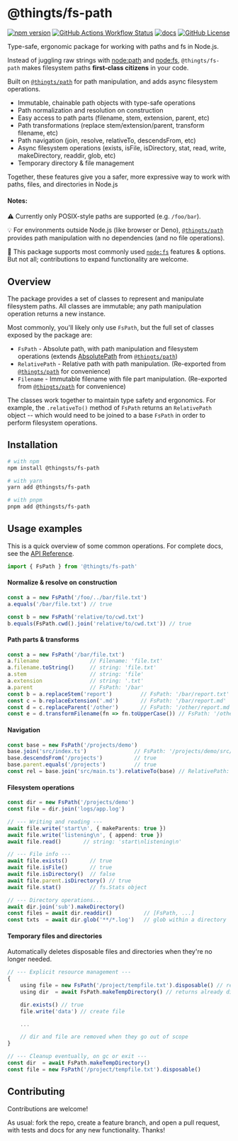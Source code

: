 # @thingts/fs-path

[![npm version](https://img.shields.io/npm/v/@thingts/fs-path.svg)](https://www.npmjs.com/package/@thingts/fs-path)
[![GitHub Actions Workflow Status](https://img.shields.io/github/actions/workflow/status/thingts/fs-path/ci.yaml)](https://github.com/thingts/fs-path/actions/workflows/ci.yaml)
[![docs](https://img.shields.io/badge/docs-typedoc-blue)](https://thingts.github.io/fs-path/)
[![GitHub License](https://img.shields.io/github/license/thingts/fs-path)](LICENSE)


Type-safe, ergonomic package for working with paths and fs in Node.js.

Instead of juggling raw strings with
[node:path](https://nodejs.org/api/path.html) and
[node:fs](https://nodejs.org/api/fs.html), `@thingts/fs-path` makes
filesystem paths **first-class citizens** in your code.

Built on [`@thingts/path`](https://www.npmjs.com/package/@thingts/path) for path manipulation, and adds async filesystem operations.

* Immutable, chainable path objects with type-safe operations
* Path normalization and resolution on construction
* Easy access to path parts (filename, stem, extension, parent, etc)
* Path transformations (replace stem/extension/parent, transform filename, etc)
* Path navigation (join, resolve, relativeTo, descendsFrom, etc)
* Async filesystem operations (exists, isFile, isDirectory, stat, read, write, makeDirectory, readdir, glob, etc)
* Temporary directory & file management

Together, these features give you a safer, more expressive way to work with
paths, files, and directories in Node.js

#### Notes:

⚠️ Currently only POSIX-style paths are supported (e.g. `/foo/bar`).

💡 For environments outside Node.js (like browser or Deno), [`@thingts/path`](https://www.npmjs.com/package/@thingts/path) provides path manipulation with no dependencies (and no file operations).

🔧 This package supports most commonly used [`node:fs`](https://nodejs.org/api/fs.html) features & options.  But not all; contributions to expand functionality are welcome.

## Overview

The package provides a set of classes to represent and manipulate
filesystem paths.  All classes are immutable; any path manipulation
operation returns a new instance.

Most commonly, you'll likely only use `FsPath`, but the full set of classes exposed by the package are:

* `FsPath` - Absolute path, with path manipulation and filesystem operations (extends [AbsolutePath](https://thingts.github.io/path/classes/AbsolutePath.html) from [`@thingts/path`](https://www.npmjs.com/package/@thingts/path))
* `RelativePath` - Relative path with path manipulation.  (Re-exported from [`@thingts/path`](https://www.npmjs.com/package/@thingts/path) for convenience)
* `Filename` - Immutable filename with file part manipulation.  (Re-exported from [`@thingts/path`](https://www.npmjs.com/package/@thingts/path) for convenience)

The classes work together to maintain type safety and ergonomics.  For
example, the `.relativeTo()` method of `FsPath` returns an `RelativePath`
object -- which would need to be joined to a base `FsPath` in order to
perform filesystem operations.

## Installation

```bash
# with npm
npm install @thingsts/fs-path

# with yarn
yarn add @thingsts/fs-path

# with pnpm
pnpm add @thingsts/fs-path
```

## Usage examples

This is a quick overview of some common operations. For complete docs, see the [API Reference](https://thingts.github.io/fs-path).


```typescript
import { FsPath } from '@thingts/fs-path'
``` 

#### Normalize & resolve on construction

```typescript
const a = new FsPath('/foo/../bar/file.txt')
a.equals('/bar/file.txt') // true

const b = new FsPath('relative/to/cwd.txt')
b.equals(FsPath.cwd().join('relative/to/cwd.txt')) // true
```

#### Path parts & transforms

```typescript
const a = new FsPath('/bar/file.txt')
a.filename                // Filename: 'file.txt'
a.filename.toString()     // string: 'file.txt'
a.stem                    // string: 'file'
a.extension               // string: '.txt'
a.parent                  // FsPath: '/bar'
const b = a.replaceStem('report')         // FsPath: '/bar/report.txt'
const c = b.replaceExtension('.md')       // FsPath: '/bar/report.md'
const d = c.replaceParent('/other')       // FsPath: '/other/report.md'
const e = d.transformFilename(fn => fn.toUpperCase()) // FsPath: '/other/REPORT.MD'
```

#### Navigation

```typescript
const base = new FsPath('/projects/demo')
base.join('src/index.ts')               // FsPath: '/projects/demo/src/index.ts'
base.descendsFrom('/projects')          // true
base.parent.equals('/projects')         // true
const rel = base.join('src/main.ts').relativeTo(base) // RelativePath: 'src/main.ts'
```

#### Filesystem operations

```typescript
const dir = new FsPath('/projects/demo')
const file = dir.join('logs/app.log')

// --- Writing and reading ---
await file.write('start\n', { makeParents: true })
await file.write('listening\n', { append: true })
await file.read()       // string: 'start\nlistening\n'

// --- File info ---
await file.exists()       // true
await file.isFile()       // true
await file.isDirectory()  // false
await file.parent.isDirectory() // true
await file.stat()         // fs.Stats object

// --- Directory operations...
await dir.join('sub').makeDirectory()
const files = await dir.readdir()          // [FsPath, ...]
const txts  = await dir.glob('**/*.log')   // glob within a directory
```

#### Temporary files and directories

Automatically deletes disposable files and directories when they're no
longer needed.

```typescript
// --- Explicit resource management ---
{
    using file = new FsPath('/project/tempfile.txt').disposable() // register for disposal
    using dir  = await FsPath.makeTempDirectory() // returns already disposable object

    dir.exists() // true
    file.write('data') // create file

    ...

    // dir and file are removed when they go out of scope
}

// --- Cleanup eventually, on gc or exit ---
const dir  = await FsPath.makeTempDirectory() 
const file = new FsPath('/project/tempfile.txt').disposable()
```

## Contributing

Contributions are welcome!

As usual: fork the repo, create a feature branch, and open a
pull request, with tests and docs for any new functionality.  Thanks!

